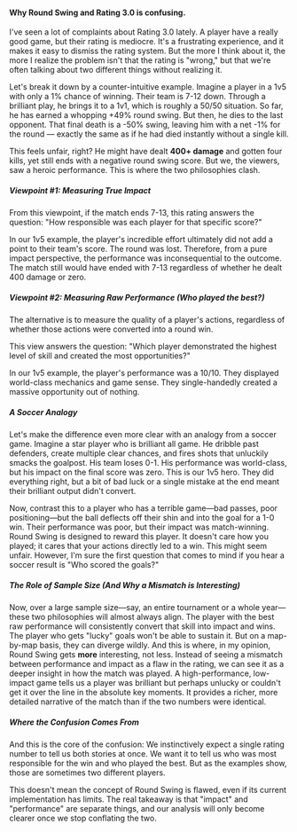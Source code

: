 #### Why Round Swing and Rating 3.0 is confusing.

I've seen a lot of complaints about Rating 3.0 lately. A player have a really good game, but their rating is mediocre. It's a frustrating experience, and it makes it easy to dismiss the rating system. But the more I think about it, the more I realize the problem isn't that the rating is "wrong," but that we're often talking about two different things without realizing it.

Let's break it down by a counter-intuitive example. Imagine a player in a 1v5 with only a 1% chance of winning. Their team is 7-12 down. Through a brilliant play, he brings it to a 1v1, which is roughly a 50/50 situation. So far, he has earned a whopping +49% round swing. But then, he dies to the last opponent. That final death is a -50% swing, leaving him with a net -1% for the round — exactly the same as if he had died instantly without a single kill.

This feels unfair, right? He might have dealt **400+ damage** and gotten four kills, yet still ends with a negative round swing score. But we, the viewers, saw a heroic performance. This is where the two philosophies clash.

##### Viewpoint #1: Measuring True Impact

From this viewpoint, if the match ends 7-13, this rating answers the question: "How responsible was each player for that specific score?"

In our 1v5 example, the player's incredible effort ultimately did not add a point to their team's score. The round was lost. Therefore, from a pure impact perspective, the performance was inconsequential to the outcome. The match still would have ended with 7-13 regardless of whether he dealt 400 damage or zero.

##### Viewpoint #2: Measuring Raw Performance (Who played the best?)

The alternative is to measure the quality of a player's actions, regardless of whether those actions were converted into a round win.

This view answers the question: "Which player demonstrated the highest level of skill and created the most opportunities?"

In our 1v5 example, the player's performance was a 10/10. They displayed world-class mechanics and game sense. They single-handedly created a massive opportunity out of nothing.

##### A Soccer Analogy

Let's make the difference even more clear with an analogy from a soccer game. Imagine a star player who is brilliant all game. He dribble past defenders, create multiple clear chances, and fires shots that unluckily smacks the goalpost. His team loses 0-1. His performance was world-class, but his impact on the final score was zero. This is our 1v5 hero. They did everything right, but a bit of bad luck or a single mistake at the end meant their brilliant output didn't convert.

Now, contrast this to a player who has a terrible game—bad passes, poor positioning—but the ball deflects off their shin and into the goal for a 1-0 win. Their performance was poor, but their impact was match-winning. Round Swing is designed to reward this player. It doesn't care how you played; it cares that your actions directly led to a win. This might seem unfair. However, I'm sure the first question that comes to mind if you hear a soccer result is "Who scored the goals?"

##### The Role of Sample Size (And Why a Mismatch is Interesting)

Now, over a large sample size—say, an entire tournament or a whole year—these two philosophies will almost always align. The player with the best raw performance will consistently convert that skill into impact and wins. The player who gets "lucky" goals won't be able to sustain it. But on a map-by-map basis, they can diverge wildly. And this is where, in my opinion, Round Swing gets **more** interesting, not less. Instead of seeing a mismatch between performance and impact as a flaw in the rating, we can see it as a deeper insight in how the match was played. A high-performance, low-impact game tells us a player was brilliant but perhaps unlucky or couldn't get it over the line in the absolute key moments. It provides a richer, more detailed narrative of the match than if the two numbers were identical.

##### Where the Confusion Comes From

And this is the core of the confusion: We instinctively expect a single rating number to tell us both stories at once. We want it to tell us who was most responsible for the win and who played the best. But as the examples show, those are sometimes two different players.

This doesn't mean the concept of Round Swing is flawed, even if its current implementation has limits. The real takeaway is that "impact" and "performance" are separate things, and our analysis will only become clearer once we stop conflating the two.
